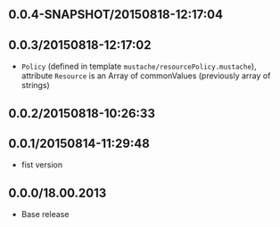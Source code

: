 ## 0.0.4-SNAPSHOT/20150818-12:17:04
## 0.0.3/20150818-12:17:02

* `Policy` (defined in template `mustache/resourcePolicy.mustache`),
  attribute `Resource` is an Array of commonValues (previously array
  of strings)

## 0.0.2/20150818-10:26:33


## 0.0.1/20150814-11:29:48

* fist version


## 0.0.0/18.00.2013

- Base release
